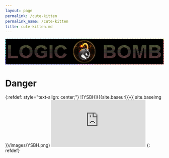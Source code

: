 ```yaml
---
layout: page
permalink: /cute-kitten
permalink_name: /cute-kitten
title: cute-kitten.md
---
```


<img src="assets/git-logo-2.png" class="detail_header">

# Danger

{:refdef: style="text-align: center;"}
![YSBH]({{site.baseurl}}{{ site.baseimg }}/images/YSBH.png)
![](https://leancoding.co/image.php?ref=PO0UBH.png)
{: refdef}

